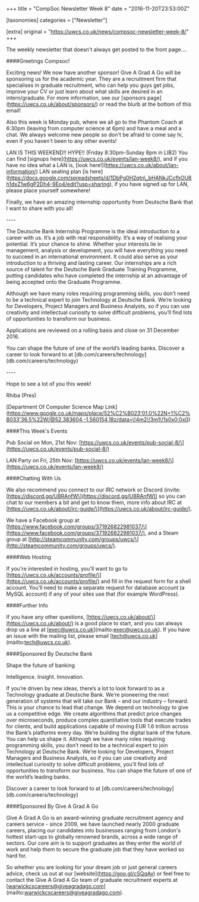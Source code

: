 +++
title = "CompSoc Newsletter Week 8"
date = "2016-11-20T23:53:00Z"

[taxonomies]
categories = ["Newsletter"]

[extra]
original = "https://uwcs.co.uk/news/compsoc-newsletter-week-8/"
+++

<p>The weekly newsletter that doesn't always get posted to the front page....</p>

<!-- more -->

\#\#\#\#Greetings Compsoc\!

  

Exciting news\! We now have another sponsor\! Give A Grad A Go will be sponsoring us for the academic year. They are a recruitment firm that specialises in graduate recruitment, who can help you guys get jobs, improve your CV or just learn about what skills are desired in an intern/graduate. For more information, see our \[sponsors page\](https://uwcs.co.uk/about/sponsors/) or read the blurb at the bottom of this email\! 

  

Also this week is Monday pub, where we all go to the Phantom Coach at 6:30pm (leaving from computer science at 6pm) and have a meal and a chat. We always welcome new people so don't be afraid to come say hi, even if you haven't been to any other events\!

  

LAN IS THIS WEEKEND\!\! HYPE\!\! (Friday 8:30pm-Sunday 8pm in LIB2) You can find \[signups here\](https://uwcs.co.uk/events/lan-week8/), and if you have no idea what a LAN is, \[look here\!\](https://uwcs.co.uk/about/lan-information/) LAN seating plan \[is here\](https://docs.google.com/spreadsheets/d/1DbPg0H2qtn\_bHANkJCcfhOU8h1dxZ1w6gP2Dh4-9Eo4/edit?usp=sharing), if you have signed up for LAN, please place yourself somewhere\!

  

Finally, we have an amazing internship opportunity from Deutsche Bank that I want to share with you all\!

  

\----

The Deutsche Bank Internship Programme is the ideal introduction to a career with us. It’s a job with real responsibility. It’s a way of realising your potential. It’s your chance to shine. Whether your interests lie in management, analysis or development, you will have everything you need to succeed in an international environment. It could also serve as your introduction to a thriving and lasting career. Our internships are a rich source of talent for the Deutsche Bank Graduate Training Programme, putting candidates who have completed the internship at an advantage of being accepted onto the Graduate Programme.

Although we have many roles requiring programming skills, you don’t need to be a technical expert to join Technology at Deutsche Bank. We’re looking for Developers, Project Managers and Business Analysts, so if you can use creativity and intellectual curiosity to solve difficult problems, you’ll find lots of opportunities to transform our business.

  

  

Applications are reviewed on a rolling basis and close on 31 December 2016.

You can shape the future of one of the world’s leading banks. Discover a career to look forward to at \[db.com/careers/technology\](db.com/careers/technology)

\----

  

Hope to see a lot of you this week\!

  

Rhiba (Pres)

  

  

  

\[Department Of Computer Science Map Link\](https://www.google.co.uk/maps/place/52%C2%B023'01.0%22N+1%C2%B033'36.5%22W/@52.383604,-1.560154,18z/data=\!4m2\!3m1\!1s0x0:0x0)

  

  

  

\#\#\#\#This Week's Events

  

Pub Social on Mon, 21st Nov: \[https://uwcs.co.uk/events/pub-social-8/\](https://uwcs.co.uk/events/pub-social-8/)

  

LAN Party on Fri, 25th Nov: \[https://uwcs.co.uk/events/lan-week8/\](https://uwcs.co.uk/events/lan-week8/)

  

  

  

\#\#\#\#Chatting With Us

  

  

  

We also recommend you connect to our IRC network or Discord (invite: \[https://discord.gg/U8RAnfW\](https://discord.gg/U8RAnfW)) so you can chat to our members a bit and get to know them, more info about IRC at \[https://uwcs.co.uk/about/irc-guide/\](https://uwcs.co.uk/about/irc-guide/).

  

  

  

We have a Facebook group at \[https://www.facebook.com/groups/371926822981037/\](https://www.facebook.com/groups/371926822981037/), and a Steam group at \[http://steamcommunity.com/groups/uwcs/\](http://steamcommunity.com/groups/uwcs/).

  

  

  

\#\#\#\#Web Hosting

  

  

  

If you're interested in hosting, you'll want to go to \[https://uwcs.co.uk/accounts/profile/\](https://uwcs.co.uk/accounts/profile/) and fill in the request form for a shell account. You'll need to make a separate request for database account (a MySQL account) if any of your sites use that (for example WordPress).

  

  

  

\#\#\#\#Further Info

  

  

  

If you have any other questions, \[https://uwcs.co.uk/about/\](https://uwcs.co.uk/about/) is a good place to start, and you can always drop us a line at \[exec@uwcs.co.uk\](mailto:exec@uwcs.co.uk). If you have an issue with the mailing list, please email \[tech@uwcs.co.uk\](mailto:tech@uwcs.co.uk).

  

  

  

\#\#\#\#Sponsored By Deutsche Bank

  

  

  

Shape the future of banking

  

  

  

Intelligence. Insight. Innovation.

  

  

  

If you’re driven by new ideas, there’s a lot to look forward to as a Technology graduate at Deutsche Bank. We’re pioneering the next generation of systems that will take our Bank – and our industry – forward. This is your chance to lead that change. We depend on technology to give us a competitive edge. We create algorithms that predict price changes over microseconds, produce complex quantitative tools that execute trades for clients, and build applications capable of moving EUR 1.6 trillion across the Bank’s platforms every day. We’re building the digital bank of the future. You can help us shape it. Although we have many roles requiring programming skills, you don’t need to be a technical expert to join Technology at Deutsche Bank. We’re looking for Developers, Project Managers and Business Analysts, so if you can use creativity and intellectual curiosity to solve difficult problems, you’ll find lots of opportunities to transform our business. You can shape the future of one of the world’s leading banks.

  

  

  

Discover a career to look forward to at \[db.com/careers/technology\](db.com/careers/technology)

  

  

\#\#\#\#Sponsored By Give A Grad A Go

  

Give A Grad A Go is an award-winning graduate recruitment agency and careers service - since 2009, we have launched nearly 2000 graduate careers, placing our candidates into businesses ranging from London's hottest start-ups to globally renowned brands, across a wide range of sectors. Our core aim is to support graduates as they enter the world of work and help them to secure the graduate job that they have worked so hard for. 

  

  

So whether you are looking for your dream job or just general careers advice, check us out at our \[website\](https://goo.gl/cSQqAv) or feel free to contact the Give A Grad A Go team of graduate recruitment experts at \[warwickcscareers@giveagradago.com\](mailto:warwickcscareers@giveagradago.com).

